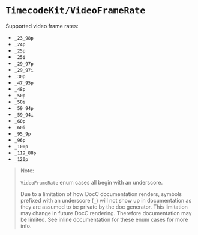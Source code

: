 # ``TimecodeKit/VideoFrameRate``

Supported video frame rates:

- `_23_98p`
- `_24p`
- `_25p`
- `_25i`
- `_29_97p`
- `_29_97i`
- `_30p`
- `_47_95p`
- `_48p`
- `_50p`
- `_50i`
- `_59_94p`
- `_59_94i`
- `_60p`
- `_60i`
- `_95_9p`
- `_96p`
- `_100p`
- `_119_88p`
- `_120p`

> Note:
>
> `VideoFrameRate` enum cases all begin with an underscore.
>
> Due to a limitation of how DocC documentation renders, symbols prefixed with an underscore (`_`) will not show up in documentation as they are assumed to be private by the doc generator.
> This limitation may change in future DocC rendering. Therefore documentation may be limited. See inline documentation for these enum cases for more info.
